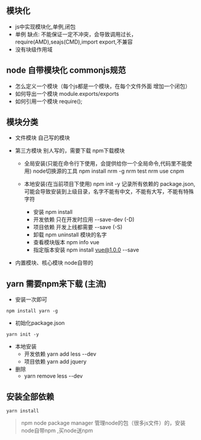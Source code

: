 ## 模块化
- js中实现模块化,单例,闭包
- 单例 缺点: 不能保证一定不冲突，会导致调用过长，require(AMD),seajs(CMD),import export,不兼容
- 没有块级作用域

## node 自带模块化 commonjs规范
- 怎么定义一个模块（每个js都是一个模块，在每个文件外面 增加一个闭包）
- 如何导出一个模块 module.exports/exports 
- 如何引用一个模块 require();

## 模块分类
- 文件模块  自己写的模块
- 第三方模块 别人写的，需要下载 npm下载模块

    - 全局安装(只能在命令行下使用，会提供给你一个全局命令,代码里不能使用) node切换源的工具
        npm install nrm -g
        nrm test
        nrm use cnpm

    - 本地安装(在当前项目下使用)
        npm init -y 记录所有依赖的 package.json,可能会导致安装到上级目录，名字不能有中文，不能有大写，不能有特殊字符
        - 安装 npm install 
        - 开发依赖 只在开发时应用 --save-dev (-D)
        - 项目依赖 开发上线都需要 --save (-S)
        - 卸载 npm uninstall 模块的名字 
        - 查看模块版本 npm info vue
        - 指定版本安装 npm install vue@1.0.0 --save
                   
- 内置模块、核心模块 node自带的

## yarn 需要npm来下载 (主流)
- 安装一次即可
```
npm install yarn -g
```
- 初始化package.json
```
yarn init -y
```
- 本地安装
    - 开发依赖 yarn add less --dev
    - 项目依赖 yarn add jquery
- 删除
    - yarn remove less --dev

## 安装全部依赖
```
yarn install
```

> npm node package manager 管理node的包（很多js文件）的，安装node自带npm  ,买node送npm
